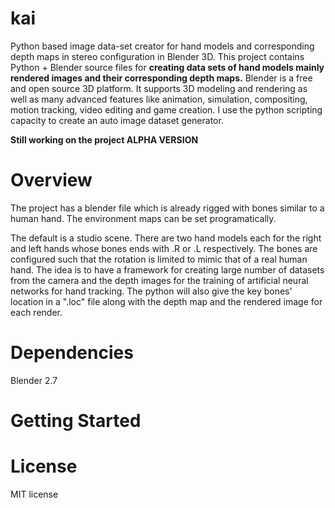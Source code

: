 # kai
Python based image data-set creator for hand models and corresponding depth maps in stereo configuration in Blender 3D.
This project contains Python + Blender source files for <b>creating data sets of hand models mainly rendered images and their corresponding depth maps.</b>
Blender is a free and open source 3D platform. It supports 3D modeling and rendering as well as many advanced features like animation, simulation, compositing, motion tracking, video editing and game creation. I use the python scripting capacity to create an auto image dataset generator. 

<b>Still working on the project ALPHA VERSION</b> 

# Overview
The project has a blender file which is already rigged with bones similar to a human hand.
The environment maps can be set programatically. 

The default is a studio scene.
There are two hand models each for the right and left hands whose bones ends with .R or .L respectively.
The bones are configured such that the rotation is limited to mimic that of a real human hand.
The idea is to have a framework for creating large number of datasets from the camera and the depth images for the training of artificial neural networks for hand tracking.
The python will also give the key bones' location in a ".loc" file along with the depth map and the rendered image for each render.

# Dependencies
Blender 2.7


# Getting Started

# License
MIT license

